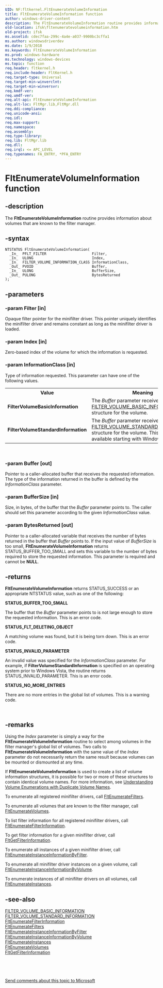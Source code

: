 ```yaml
---
UID: NF:fltkernel.FltEnumerateVolumeInformation
title: FltEnumerateVolumeInformation function
author: windows-driver-content
description: The FltEnumerateVolumeInformation routine provides information about volumes that are known to the filter manager.
old-location: ifsk\fltenumeratevolumeinformation.htm
old-project: ifsk
ms.assetid: cdec7faa-299c-4a4e-a037-9900bc3cffa1
ms.author: windowsdriverdev
ms.date: 1/9/2018
ms.keywords: FltEnumerateVolumeInformation
ms.prod: windows-hardware
ms.technology: windows-devices
ms.topic: function
req.header: fltkernel.h
req.include-header: FltKernel.h
req.target-type: Universal
req.target-min-winverclnt: 
req.target-min-winversvr: 
req.kmdf-ver: 
req.umdf-ver: 
req.alt-api: FltEnumerateVolumeInformation
req.alt-loc: FltMgr.lib,FltMgr.dll
req.ddi-compliance: 
req.unicode-ansi: 
req.idl: 
req.max-support: 
req.namespace: 
req.assembly: 
req.type-library: 
req.lib: FltMgr.lib
req.dll: 
req.irql: <= APC_LEVEL
req.typenames: FA_ENTRY, *PFA_ENTRY
---
```


# FltEnumerateVolumeInformation function



## -description
The <b>FltEnumerateVolumeInformation</b> routine provides information about volumes that are known to the filter manager.



## -syntax

````
NTSTATUS FltEnumerateVolumeInformation(
  _In_  PFLT_FILTER                     Filter,
  _In_  ULONG                           Index,
  _In_  FILTER_VOLUME_INFORMATION_CLASS InformationClass,
  _Out_ PVOID                           Buffer,
  _In_  ULONG                           BufferSize,
  _Out_ PULONG                          BytesReturned
);
````


## -parameters

### -param Filter [in]

Opaque filter pointer for the minifilter driver. This pointer uniquely identifies the minifilter driver and remains constant as long as the minifilter driver is loaded.


### -param Index [in]

Zero-based index of the volume for which the information is requested.


### -param InformationClass [in]

Type of information requested. This parameter can have one of the following values. 

<table>
<tr>
<th>Value</th>
<th>Meaning</th>
</tr>
<tr>
<td>
<b>FilterVolumeBasicInformation</b>

</td>
<td>
The <i>Buffer </i>parameter receives a <a href="https://msdn.microsoft.com/library/windows/hardware/ff541631">FILTER_VOLUME_BASIC_INFORMATION</a> structure for the volume. 

</td>
</tr>
<tr>
<td>
<b>FilterVolumeStandardInformation</b>

</td>
<td>
The <i>Buffer</i> parameter receives a <a href="https://msdn.microsoft.com/library/windows/hardware/ff541647">FILTER_VOLUME_STANDARD_INFORMATION</a> structure for the volume.  This structure is available starting with Windows Vista.

</td>
</tr>
</table>
 


### -param Buffer [out]

Pointer to a caller-allocated buffer that receives the requested information. The type of the information returned in the buffer is defined by the <i>InformationClass</i> parameter.


### -param BufferSize [in]

Size, in bytes, of the buffer that the <i>Buffer</i> parameter points to. The caller should set this parameter according to the given <i>InformationClass</i> value.


### -param BytesReturned [out]

Pointer to a caller-allocated variable that receives the number of bytes returned in the buffer that <i>Buffer </i>points to. If the input value of <i>BufferSize</i> is too small, <b>FltEnumerateVolumeInformation</b> returns STATUS_BUFFER_TOO_SMALL and sets this variable to the number of bytes required to store the requested information. This parameter is required and cannot be <b>NULL</b>.


## -returns
<b>FltEnumerateVolumeInformation</b> returns STATUS_SUCCESS or an appropriate NTSTATUS value, such as one of the following: 
<dl>
<dt><b>STATUS_BUFFER_TOO_SMALL</b></dt>
</dl>The buffer that the <i>Buffer</i> parameter points to is not large enough to store the requested information. This is an error code. 
<dl>
<dt><b>STATUS_FLT_DELETING_OBJECT</b></dt>
</dl>A matching volume was found, but it is being torn down. This is an error code. 
<dl>
<dt><b>STATUS_INVALID_PARAMETER</b></dt>
</dl>An invalid value was specified for the <i>InformationClass</i> parameter. For example, if <b>FilterVolumeStandardInformation</b> is specified on an operating system prior to Windows Vista, the routine returns STATUS_INVALID_PARAMETER.  This is an error code. 
<dl>
<dt><b>STATUS_NO_MORE_ENTRIES</b></dt>
</dl>There are no more entries in the global list of volumes. This is a warning code. 

 


## -remarks
Using the <i>Index</i> parameter is simply a way for the <b>FltEnumerateVolumeInformation</b> routine to select among volumes in the filter manager's global list of volumes. Two calls to <b>FltEnumerateVolumeInformation</b> with the same value of the <i>Index</i> parameter do not necessarily return the same result because volumes can be mounted or dismounted at any time. 

If <b>FltEnumerateVolumeInformation</b> is used to create a list of volume information structures, it is possible for two or more of these structures to contain identical volume names.  For more information, see <a href="https://msdn.microsoft.com/c05982dc-4124-4f9a-93b8-0e56ac296d1b">Understanding Volume Enumerations with Duplicate Volume Names</a>.

To enumerate all registered minifilter drivers, call <a href="..\fltkernel\nf-fltkernel-fltenumeratefilters.md">FltEnumerateFilters</a>. 

To enumerate all volumes that are known to the filter manager, call <a href="..\fltkernel\nf-fltkernel-fltenumeratevolumes.md">FltEnumerateVolumes</a>. 

To list filter information for all registered minifilter drivers, call <a href="..\fltkernel\nf-fltkernel-fltenumeratefilterinformation.md">FltEnumerateFilterInformation</a>. 

To get filter information for a given minifilter driver, call <a href="..\fltkernel\nf-fltkernel-fltgetfilterinformation.md">FltGetFilterInformation</a>. 

To enumerate all instances of a given minifilter driver, call <a href="..\fltkernel\nf-fltkernel-fltenumerateinstanceinformationbyfilter.md">FltEnumerateInstanceInformationByFilter</a>. 

To enumerate all minifilter driver instances on a given volume, call <a href="..\fltkernel\nf-fltkernel-fltenumerateinstanceinformationbyvolume.md">FltEnumerateInstanceInformationByVolume</a>. 

To enumerate instances of all minifilter drivers on all volumes, call <a href="..\fltkernel\nf-fltkernel-fltenumerateinstances.md">FltEnumerateInstances</a>. 


## -see-also
<dl>
<dt>
<a href="https://msdn.microsoft.com/library/windows/hardware/ff541631">FILTER_VOLUME_BASIC_INFORMATION</a>
</dt>
<dt>
<a href="https://msdn.microsoft.com/library/windows/hardware/ff541647">FILTER_VOLUME_STANDARD_INFORMATION</a>
</dt>
<dt>
<a href="..\fltkernel\nf-fltkernel-fltenumeratefilterinformation.md">FltEnumerateFilterInformation</a>
</dt>
<dt>
<a href="..\fltkernel\nf-fltkernel-fltenumeratefilters.md">FltEnumerateFilters</a>
</dt>
<dt>
<a href="..\fltkernel\nf-fltkernel-fltenumerateinstanceinformationbyfilter.md">FltEnumerateInstanceInformationByFilter</a>
</dt>
<dt>
<a href="..\fltkernel\nf-fltkernel-fltenumerateinstanceinformationbyvolume.md">FltEnumerateInstanceInformationByVolume</a>
</dt>
<dt>
<a href="..\fltkernel\nf-fltkernel-fltenumerateinstances.md">FltEnumerateInstances</a>
</dt>
<dt>
<a href="..\fltkernel\nf-fltkernel-fltenumeratevolumes.md">FltEnumerateVolumes</a>
</dt>
<dt>
<a href="..\fltkernel\nf-fltkernel-fltgetfilterinformation.md">FltGetFilterInformation</a>
</dt>
</dl>
 

 

<a href="mailto:wsddocfb@microsoft.com?subject=Documentation%20feedback [ifsk\ifsk]:%20FltEnumerateVolumeInformation routine%20 RELEASE:%20(1/9/2018)&amp;body=%0A%0APRIVACY STATEMENT%0A%0AWe use your feedback to improve the documentation. We don't use your email address for any other purpose, and we'll remove your email address from our system after the issue that you're reporting is fixed. While we're working to fix this issue, we might send you an email message to ask for more info. Later, we might also send you an email message to let you know that we've addressed your feedback.%0A%0AFor more info about Microsoft's privacy policy, see http://privacy.microsoft.com/en-us/default.aspx." title="Send comments about this topic to Microsoft">Send comments about this topic to Microsoft</a>

